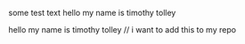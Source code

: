 <!DOCtype html>
<html>

<p> some test text  hello my name is timothy tolley
<p>
 hello my name is timothy tolley
 // i want to add this to my repo

</html>
